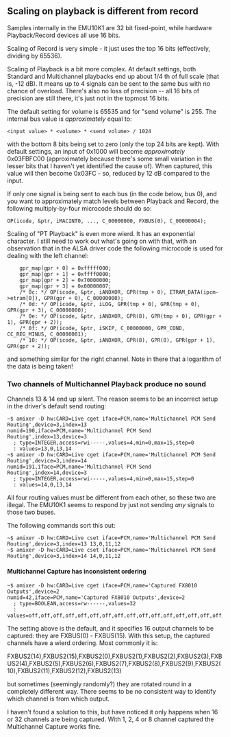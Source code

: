 ## Scaling on playback is different from record

Samples internally in the EMU10K1 are 32 bit fixed-point, while hardware Playback/Record devices all use 16 bits.

Scaling of Record is very simple - it just uses the top 16 bits (effectively, dividing by 65536).

Scaling of Playback is a bit more complex. At default settings, both Standard and Multichannel playbacks end up about 1/4 th of full scale (that is, -12 dB). It means up to 4 signals can be
sent to the same bus with no chance of overload. There's also no loss of precision -- all 16 bits of precision are still there, it's just not in the topmost 16 bits.

The default setting for volume is 65535 and for "send volume" is 255. The internal bus value is *approximately* equal to:

```
<input value> * <volume> * <send volume> / 1024
```

with the bottom 8 bits being set to zero (only the top 24 bits are kept). With default settings, an input of 0x1000 will become *approximately* 0x03FBFC00 (approximately because there's some small
variation in the lesser bits that I haven't yet identified the cause of). When captured, this value will then become 0x03FC - so, reduced by 12 dB compared to the input.

If only one signal is being sent to each bus (in the code below, bus 0), and you want to approximately match levels between Playback and Record, the following multiply-by-four microcode should do so:

```
OP(icode, &ptr, iMACINT0, ..., C_00000000, FXBUS(0), C_00000004);
```

Scaling of "PT Playback" is even more wierd. It has an exponential character. I still need to work out what's going on with that, with an observation that in the ALSA driver code the following microcode is used for dealing with the left channel:

```
	gpr_map[gpr + 0] = 0xfffff000;
	gpr_map[gpr + 1] = 0xffff0000;
	gpr_map[gpr + 2] = 0x70000000;
	gpr_map[gpr + 3] = 0x00000007;
	/* 0c: */ OP(icode, &ptr, iANDXOR, GPR(tmp + 0), ETRAM_DATA(ipcm->etram[0]), GPR(gpr + 0), C_00000000);
	/* 0d: */ OP(icode, &ptr, iLOG, GPR(tmp + 0), GPR(tmp + 0), GPR(gpr + 3), C_00000000);
	/* 0e: */ OP(icode, &ptr, iANDXOR, GPR(8), GPR(tmp + 0), GPR(gpr + 1), GPR(gpr + 2));
	/* 0f: */ OP(icode, &ptr, iSKIP, C_00000000, GPR_COND, CC_REG_MINUS, C_00000001);
	/* 10: */ OP(icode, &ptr, iANDXOR, GPR(8), GPR(8), GPR(gpr + 1), GPR(gpr + 2));
```

and something similar for the right channel. Note in there that a logarithm of the data is being taken!

### Two channels of Multichannel Playback produce no sound

Channels 13 & 14 end up silent. The reason seems to be an incorrect setup in the driver's default send routing:

```
~$ amixer -D hw:CARD=Live cget iface=PCM,name='Multichannel PCM Send Routing',device=3,index=13
numid=190,iface=PCM,name='Multichannel PCM Send Routing',index=13,device=3
  ; type=INTEGER,access=rwi-----,values=4,min=0,max=15,step=0
  : values=13,0,13,14
~$ amixer -D hw:CARD=Live cget iface=PCM,name='Multichannel PCM Send Routing',device=3,index=14
numid=191,iface=PCM,name='Multichannel PCM Send Routing',index=14,device=3
  ; type=INTEGER,access=rwi-----,values=4,min=0,max=15,step=0
  : values=14,0,13,14
```

All four routing values must be different from each other, so these two are illegal. The EMU10K1 seems to respond by just not sending *any* signals to those two buses.

The following commands sort this out:

```
~$ amixer -D hw:CARD=Live cset iface=PCM,name='Multichannel PCM Send Routing',device=3,index=13 13,0,11,12
~$ amixer -D hw:CARD=Live cset iface=PCM,name='Multichannel PCM Send Routing',device=3,index=14 14,0,11,12
```

#### Multichannel Capture has inconsistent ordering

```
~$ amixer -D hw:CARD=Live cget iface=PCM,name='Captured FX8010 Outputs',device=2
numid=42,iface=PCM,name='Captured FX8010 Outputs',device=2
  ; type=BOOLEAN,access=rw------,values=32
  : values=off,off,off,off,off,off,off,off,off,off,off,off,off,off,off,off,on,on,on,on,on,on,on,on,on,on,on,on,on,on,on,on
```

The setting above is the default, and it specifies 16 output channels to be captured: they are FXBUS(0) - FXBUS(15). With this setup, the captured channels have a
wierd ordering. Most commonly it is:

FXBUS2(14),FXBUS2(15),FXBUS2(0),FXBUS2(1),FXBUS2(2),FXBUS2(3),FXBUS2(4),FXBUS2(5),FXBUS2(6),FXBUS2(7),FXBUS2(8),FXBUS2(9),FXBUS2(10),FXBUS2(11),FXBUS2(12),FXBUS2(13)

but sometimes (seemingly randomly?) they are rotated round in a completely different way. There seems to be no consistent way to identify which channel is from which output.

I haven't found a solution to this, but have noticed it only happens when 16 or 32 channels are being captured. With 1, 2, 4 or 8 channel captured the Multichannel Capture works fine.
